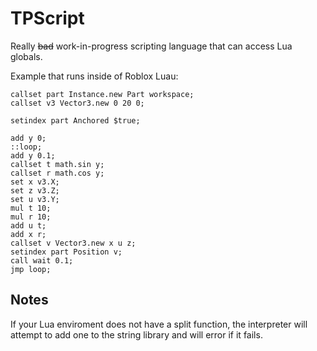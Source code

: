 # TPScript

Really ~~bad~~ work-in-progress scripting language that can access Lua globals.

Example that runs inside of Roblox Luau:
```
callset part Instance.new Part workspace;
callset v3 Vector3.new 0 20 0;

setindex part Anchored $true;

add y 0;
::loop;
add y 0.1;
callset t math.sin y;
callset r math.cos y;
set x v3.X;
set z v3.Z;
set u v3.Y;
mul t 10;
mul r 10;
add u t;
add x r;
callset v Vector3.new x u z;
setindex part Position v;
call wait 0.1;
jmp loop;
```

## Notes

If your Lua enviroment does not have a split function, the interpreter will attempt to add one to the string library and will error if it fails.